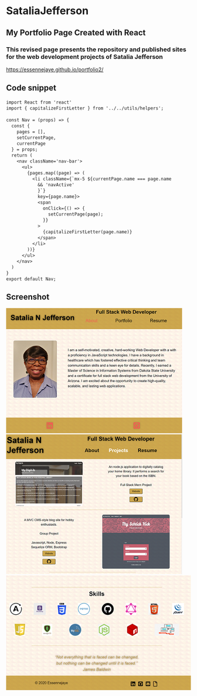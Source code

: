 # SataliaJefferson

## My Portfolio Page Created with React

### This revised page presents the repository and published sites for the web development projects of Satalia Jefferson

https://essennejaye.github.io/portfolio2/

## Code snippet

```
import React from 'react'
import { capitalizeFirstLetter } from '../../utils/helpers';

const Nav = (props) => {
  const {
    pages = [],
    setCurrentPage,
    currentPage
  } = props;
  return (
    <nav className='nav-bar'>
      <ul>
        {pages.map((page) => (
          <li className={`mx-5 ${currentPage.name === page.name
            && 'navActive'
            }`}
            key={page.name}>
            <span
              onClick={() => {
                setCurrentPage(page);
              }}
            >
              {capitalizeFirstLetter(page.name)}
            </span>
          </li>
        ))}
      </ul>
    </nav>
  )
}
export default Nav;
```
## Screenshot
![](src/assets/images/webdev_ss1.png)
![](src/assets/images/webdev_ss2.png)
![](src/assets/images/webdev_ss3.png)
